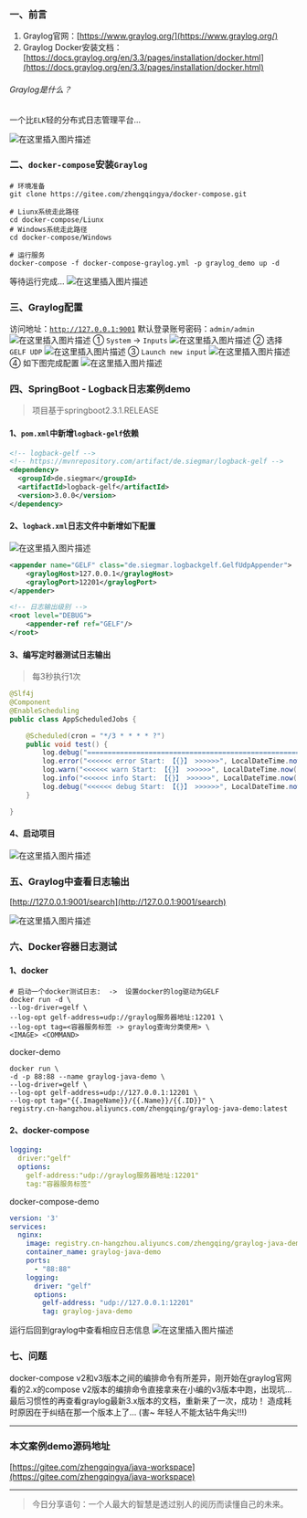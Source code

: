 ﻿### 一、前言

1. Graylog官网：[https://www.graylog.org/](https://www.graylog.org/)
2. Graylog Docker安装文档：[https://docs.graylog.org/en/3.3/pages/installation/docker.html](https://docs.graylog.org/en/3.3/pages/installation/docker.html)

###### Graylog是什么？

一个比`ELK`轻的分布式日志管理平台...

![在这里插入图片描述](https://img-blog.csdnimg.cn/20200721223036396.png?x-oss-process=image/watermark,type_ZmFuZ3poZW5naGVpdGk,shadow_10,text_aHR0cHM6Ly9ibG9nLmNzZG4ubmV0L3FxXzM4MjI1NTU4,size_16,color_FFFFFF,t_70)


### 二、`docker-compose`安装`Graylog`

```shell
# 环境准备
git clone https://gitee.com/zhengqingya/docker-compose.git

# Liunx系统走此路径
cd docker-compose/Liunx
# Windows系统走此路径
cd docker-compose/Windows

# 运行服务
docker-compose -f docker-compose-graylog.yml -p graylog_demo up -d
```

等待运行完成...
![在这里插入图片描述](https://img-blog.csdnimg.cn/20200721224826691.png?x-oss-process=image/watermark,type_ZmFuZ3poZW5naGVpdGk,shadow_10,text_aHR0cHM6Ly9ibG9nLmNzZG4ubmV0L3FxXzM4MjI1NTU4,size_16,color_FFFFFF,t_70)

### 三、Graylog配置

访问地址：[`http://127.0.0.1:9001`](http://127.0.0.1:9001)
默认登录账号密码：`admin/admin`
![在这里插入图片描述](https://img-blog.csdnimg.cn/20200721225349475.png?x-oss-process=image/watermark,type_ZmFuZ3poZW5naGVpdGk,shadow_10,text_aHR0cHM6Ly9ibG9nLmNzZG4ubmV0L3FxXzM4MjI1NTU4,size_16,color_FFFFFF,t_70)
① `System` -> `Inputs`
![在这里插入图片描述](https://img-blog.csdnimg.cn/20200721225524732.png?x-oss-process=image/watermark,type_ZmFuZ3poZW5naGVpdGk,shadow_10,text_aHR0cHM6Ly9ibG9nLmNzZG4ubmV0L3FxXzM4MjI1NTU4,size_16,color_FFFFFF,t_70)
② 选择`GELF UDP`
![在这里插入图片描述](https://img-blog.csdnimg.cn/2020072122572258.png?x-oss-process=image/watermark,type_ZmFuZ3poZW5naGVpdGk,shadow_10,text_aHR0cHM6Ly9ibG9nLmNzZG4ubmV0L3FxXzM4MjI1NTU4,size_16,color_FFFFFF,t_70)
③ `Launch new input`
![在这里插入图片描述](https://img-blog.csdnimg.cn/20200721225912896.png?x-oss-process=image/watermark,type_ZmFuZ3poZW5naGVpdGk,shadow_10,text_aHR0cHM6Ly9ibG9nLmNzZG4ubmV0L3FxXzM4MjI1NTU4,size_16,color_FFFFFF,t_70)
④ 如下图完成配置
![在这里插入图片描述](https://img-blog.csdnimg.cn/20200721230106144.png?x-oss-process=image/watermark,type_ZmFuZ3poZW5naGVpdGk,shadow_10,text_aHR0cHM6Ly9ibG9nLmNzZG4ubmV0L3FxXzM4MjI1NTU4,size_16,color_FFFFFF,t_70)

### 四、SpringBoot - Logback日志案例demo

> 项目基于springboot2.3.1.RELEASE

#### 1、`pom.xml`中新增`logback-gelf`依赖

```xml
<!-- logback-gelf -->
<!-- https://mvnrepository.com/artifact/de.siegmar/logback-gelf -->
<dependency>
  <groupId>de.siegmar</groupId>
  <artifactId>logback-gelf</artifactId>
  <version>3.0.0</version>
</dependency>
```

#### 2、`logback.xml`日志文件中新增如下配置

![在这里插入图片描述](https://img-blog.csdnimg.cn/20200721230452788.png?x-oss-process=image/watermark,type_ZmFuZ3poZW5naGVpdGk,shadow_10,text_aHR0cHM6Ly9ibG9nLmNzZG4ubmV0L3FxXzM4MjI1NTU4,size_16,color_FFFFFF,t_70)

```xml
<appender name="GELF" class="de.siegmar.logbackgelf.GelfUdpAppender">
    <graylogHost>127.0.0.1</graylogHost>
    <graylogPort>12201</graylogPort>
</appender>

<!-- 日志输出级别 -->
<root level="DEBUG">
    <appender-ref ref="GELF"/>
</root>
```

#### 3、编写定时器测试日志输出

> 每3秒执行1次

```java
@Slf4j
@Component
@EnableScheduling
public class AppScheduledJobs {

    @Scheduled(cron = "*/3 * * * * ?")
    public void test() {
        log.debug("==================================================================================");
        log.error("<<<<<< error Start: 【{}】 >>>>>>", LocalDateTime.now());
        log.warn("<<<<<< warn Start: 【{}】 >>>>>>", LocalDateTime.now());
        log.info("<<<<<< info Start: 【{}】 >>>>>>", LocalDateTime.now());
        log.debug("<<<<<< debug Start: 【{}】 >>>>>>", LocalDateTime.now());
    }

}
```

#### 4、启动项目

![在这里插入图片描述](https://img-blog.csdnimg.cn/20200721230930803.png?x-oss-process=image/watermark,type_ZmFuZ3poZW5naGVpdGk,shadow_10,text_aHR0cHM6Ly9ibG9nLmNzZG4ubmV0L3FxXzM4MjI1NTU4,size_16,color_FFFFFF,t_70)

### 五、Graylog中查看日志输出

[http://127.0.0.1:9001/search](http://127.0.0.1:9001/search)

![在这里插入图片描述](https://img-blog.csdnimg.cn/20200721231055288.png?x-oss-process=image/watermark,type_ZmFuZ3poZW5naGVpdGk,shadow_10,text_aHR0cHM6Ly9ibG9nLmNzZG4ubmV0L3FxXzM4MjI1NTU4,size_16,color_FFFFFF,t_70)

### 六、Docker容器日志测试

#### 1、docker

```shell
# 启动一个docker测试日志:  ->  设置docker的log驱动为GELF
docker run -d \
--log-driver=gelf \
--log-opt gelf-address=udp://graylog服务器地址:12201 \
--log-opt tag=<容器服务标签 -> graylog查询分类使用> \
<IMAGE> <COMMAND>
```

docker-demo

```shell
docker run \
-d -p 88:88 --name graylog-java-demo \
--log-driver=gelf \
--log-opt gelf-address=udp://127.0.0.1:12201 \
--log-opt tag="{{.ImageName}}/{{.Name}}/{{.ID}}" \
registry.cn-hangzhou.aliyuncs.com/zhengqing/graylog-java-demo:latest
```

#### 2、docker-compose

```yml
logging:
  driver:"gelf"
  options:
    gelf-address:"udp://graylog服务器地址:12201"
    tag:"容器服务标签"
```

docker-compose-demo

```yml
version: '3'
services:
  nginx:
    image: registry.cn-hangzhou.aliyuncs.com/zhengqing/graylog-java-demo:latest
    container_name: graylog-java-demo 
    ports:
      - "88:88"
    logging:
      driver: "gelf"
      options:
        gelf-address: "udp://127.0.0.1:12201"
        tag: graylog-java-demo
```

运行后回到graylog中查看相应日志信息
![在这里插入图片描述](https://img-blog.csdnimg.cn/20200722130408239.png?x-oss-process=image/watermark,type_ZmFuZ3poZW5naGVpdGk,shadow_10,text_aHR0cHM6Ly9ibG9nLmNzZG4ubmV0L3FxXzM4MjI1NTU4,size_16,color_FFFFFF,t_70)


### 七、问题

docker-compose v2和v3版本之间的编排命令有所差异，刚开始在graylog官网看的2.x的compose v2版本的编排命令直接拿来在小编的v3版本中跑，出现坑... 最后习惯性的再查看graylog最新3.x版本的文档，重新来了一次，成功！  造成耗时原因在于纠结在那一个版本上了... (害~ 年轻人不能太钻牛角尖!!!)

---

### 本文案例demo源码地址

[https://gitee.com/zhengqingya/java-workspace](https://gitee.com/zhengqingya/java-workspace)

---

> 今日分享语句：一个人最大的智慧是透过别人的阅历而读懂自己的未来。

